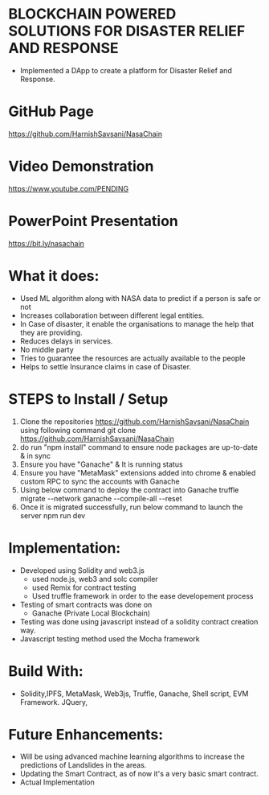 # BLOCKCHAIN POWERED SOLUTIONS FOR DISASTER RELIEF AND RESPONSE
* Implemented a DApp to create a platform for Disaster Relief and Response.


# GitHub Page
  https://github.com/HarnishSavsani/NasaChain
 
# Video Demonstration
  https://www.youtube.com/PENDING

# PowerPoint Presentation
  https://bit.ly/nasachain

# What it does:
* Used ML algorithm along with NASA data to predict if a person is safe or not 
* Increases collaboration between different legal entities.
* In Case of disaster, it enable the organisations to manage the help that they are providing.
* Reduces delays in services.
* No middle party
* Tries to guarantee the resources are actually available to the people
* Helps to settle Insurance claims in case of Disaster.

# STEPS to Install / Setup
1) Clone the repositories https://github.com/HarnishSavsani/NasaChain using following command
git clone https://github.com/HarnishSavsani/NasaChain
2) do run "npm install" command to ensure node packages are up-to-date & in sync
3) Ensure you have "Ganache" & It is running status
4) Ensure you have "MetaMask" extensions added into chrome & enabled custom RPC to sync the accounts with Ganache
5) Using below command to deploy the contract into Ganache
   truffle migrate --network ganache --compile-all --reset
6) Once it is migrated successfully, run below command to launch the server
   npm run dev


# Implementation:
* Developed using Solidity and web3.js
  * used node.js, web3 and solc compiler
  * used Remix for contract testing
  * Used truffle framework in order to the ease developement process
* Testing of smart contracts was done on 
  * Ganache (Private Local Blockchain)
* Testing was done using javascript instead of a solidity contract creation way.
* Javascript testing method used the Mocha framework
  
# Build With:
* Solidity,IPFS, MetaMask, Web3js, Truffle, Ganache, Shell script, EVM Framework. JQuery, 

# Future Enhancements:
* Will be using advanced machine learning algorithms to increase the predictions of Landslides in the areas.
* Updating the Smart Contract, as of now it's a very basic smart contract.
* Actual Implementation




